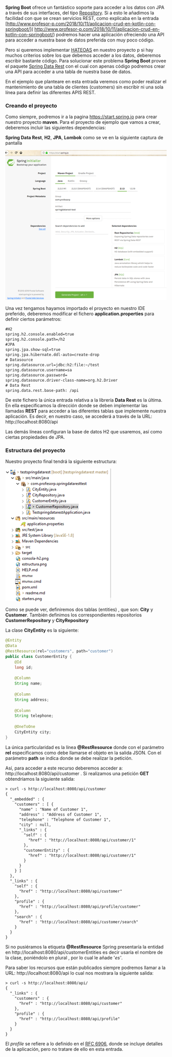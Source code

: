 **Spring Boot** ofrece un fantástico soporte para acceder a los datos con JPA a través de sus interfaces, del tipo [Repository](https://docs.spring.io/spring-data/commons/docs/current/api/org/springframework/data/repository/Repository.html). Si a esto le añadimos la facilidad con que se crean servicios REST, como explicaba en la entrada [http://www.profesor-p.com/2018/10/11/aplicacion-crud-en-kotlin-con-springboot/]( http://www.profesor-p.com/2018/10/11/aplicacion-crud-en-kotlin-con-springboot/) podremos hacer una aplicación ofreciendo una API para acceder a nuestra base de datos preferida con muy poco código.

Pero si queremos implementar [HATEOAS](https://spring.io/projects/spring-hateoas)  en nuestro proyecto p si hay muchos criterios sobre los que debemos acceder a los datos, deberemos escribir bastante código. Para solucionar este problema **Spring Boot** provee el paquete [Spring Data Rest](https://docs.spring.io/spring-data/rest/docs/current/reference/html/) con el cual con apenas código podremos crear una API para acceder a una tabla de nuestra base de datos.

En el ejemplo que planteare en esta entrada veremos como poder realizar el mantenimiento de una tabla de clientes (customers)  sin escribir ni una sola línea para definir las diferentes APIS REST.

### Creando el proyecto

Como siempre, podremos ir a la pagina  https://start.spring.io para crear nuestro proyecto **maven**. Para el proyecto de ejemplo que vamos a crear, deberemos incluir las siguientes dependencias:

**Spring Data Rest**, **H2**, **JPA**, **Lombok** como se ve en la siguiente captura de pantalla



![Creando el proyecto](.\starters.png)



Una vez tengamos hayamos importado el proyecto en nuestro IDE preferido, deberemos modificar el fichero **application.properties** para definir ciertos parámetros:

```
#H2
spring.h2.console.enabled=true
spring.h2.console.path=/h2
#JPA
spring.jpa.show-sql=true
spring.jpa.hibernate.ddl-auto=create-drop
# Datasource
spring.datasource.url=jdbc:h2:file:~/test
spring.datasource.username=sa
spring.datasource.password=
spring.datasource.driver-class-name=org.h2.Driver
# Data Rest
spring.data.rest.base-path: /api
```

De este fichero la única entrada relativa a la librería **Data Rest** es la última. En ella especificamos la dirección donde se deben implementar las llamadas **REST** para acceder a las diferentes tablas que implemente nuestra aplicación. Es decir, en nuestro caso, se accederá a través de la URL: http://localhost:8080/api

Las demás líneas configuran la base de datos H2 que usaremos, así como ciertas propiedades de JPA.



### Estructura del proyecto

Nuestro proyecto final tendrá la siguiente estructura:

![Estructura del proyecto](.\estructura.png)

Como se puede ver, definiremos dos tablas (entities) ,  que son: **City** y **Customer**. También definimos los correspondientes repositorios **CustomerRepository** y **CityRepository**

La clase **CityEntity** es la siguiente:

```java
@Entity
@Data
@RestResource(rel="customers", path="customer")
public class CustomerEntity {	
	@Id
	long id;
	
	@Column
	String name;
	
	@Column
	String address;
	
	@Column
	String telephone;
	
	@OneToOne
	CityEntity city;
}

```

La única particularidad es la línea **@RestResource** donde con el parámetro **rel** especificamos como debe llamarse el objeto en la salida JSON. Con el parámetro **path** se indica donde se debe realizar la petición.

Así, para acceder a este recurso deberemos acceder a: http://localhost:8080/api/customer . Si realizamos una petición **GET**  obtendríamos la siguiente salida:

```
> curl -s http://localhost:8080/api/customer
{
  "_embedded" : {
    "customers" : [ {
      "name" : "Name of Customer 1",
      "address" : "Address of Customer 1",
      "telephone" : "Telephone of Customer 1",
      "city" : null,
      "_links" : {
        "self" : {
          "href" : "http://localhost:8080/api/customer/1"
        },
        "customerEntity" : {
          "href" : "http://localhost:8080/api/customer/1"
        }
      }
    } ]
  },
  "_links" : {
    "self" : {
      "href" : "http://localhost:8080/api/customer"
    },
    "profile" : {
      "href" : "http://localhost:8080/api/profile/customer"
    },
    "search" : {
      "href" : "http://localhost:8080/api/customer/search"
    }
  }
}
```

Si no pusiéramos la etiqueta **@RestResource** Spring presentaría la entidad en http://localhost:8080/api/customerEntities es decir usaría el nombre de la clase, poniéndolo en plural , por lo cual le añade '*es'*. 

Para saber los recursos que están publicados siempre podremos llamar a la URL: http://localhost:8080/api lo cual nos mostrara la siguiente salida:

```
> curl -s http://localhost:8080/api/
{
  "_links" : {
    "customers" : {
      "href" : "http://localhost:8080/api/customer"
    },
    "profile" : {
      "href" : "http://localhost:8080/api/profile"
    }
  }
}
```

El  *profile* se refiere a lo definido en el [RFC 6906](https://tools.ietf.org/html/rfc6906), donde se incluye detalles de la aplicación, pero no tratare de ello en esta entrada.

